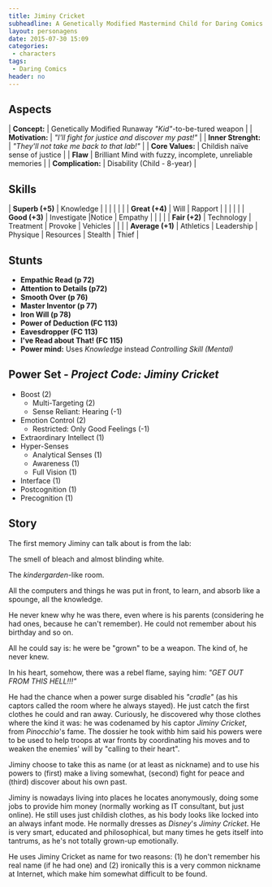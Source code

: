 ```yaml
---
title: Jiminy Cricket
subheadline: A Genetically Modified Mastermind Child for Daring Comics
layout: personagens
date: 2015-07-30 15:09
categories:
 - characters
tags:
 - Daring Comics
header: no
---
```


## Aspects

| **Concept:**        | Genetically Modified Runaway _"Kid"_-to-be-tured weapon    |
| **Motivation:**     | _"I'll fight for justice and discover my past!"_           |
| **Inner Strenght:** | _"They'll not take me back to that lab!"_                  |
| **Core Values:**    | Childish naïve sense of justice                            |
| **Flaw**            | Brilliant Mind with fuzzy, incomplete, unreliable memories |
| **Complication:**   | Disability (Child - 8-year)                                |

## Skills

| **Superb (+5)** | Knowledge |   |   |   |   |   |
| **Great (+4)** | Will | Rapport |   |  |   |   |
| **Good (+3)** | Investigate |Notice  | Empathy |   |   |   |
| **Fair (+2)** | Technology | Treatment | Provoke | Vehicles |   |   |
| **Average (+1)** | Athletics | Leadership | Physique | Resources | Stealth | Thief |

## Stunts


+ **Empathic Read (p 72)** 
+ **Attention to Details (p72)**
+ **Smooth Over (p 76)**
+ **Master Inventor (p 77)**
+ **Iron Will (p 78)**
+ **Power of Deduction (FC 113)**
+ **Eavesdropper (FC 113)**
+ **I've Read about That! (FC 115)**
+ **Power mind:** Uses _Knowledge_ instead  _Controlling Skill (Mental)_

## Power Set - _Project Code: Jiminy Cricket_

+ Boost (2)
	+ Multi-Targeting (2)
	+ Sense Reliant: Hearing (-1)
+ Emotion Control (2)
	+ Restricted: Only Good Feelings (-1)
+ Extraordinary Intellect (1)
+ Hyper-Senses 
	+ Analytical Senses (1)
	+ Awareness (1)
	+ Full Vision (1)
+ Interface (1)
+ Postcognition (1)
+ Precognition (1)

## Story

The first memory Jiminy can talk about is from the lab: 

The smell of bleach and almost blinding white. 

The _kindergarden_-like room.

All the computers and things he was put in front, to learn, and absorb like a spounge, all the knowledge.

He never knew why he was there, even where is his parents (considering he had ones, because he can't remember). He could not remember about his birthday and so on. 

All he could say is: he were be "grown" to be a weapon. The kind of, he never knew.

In his heart, somehow, there was a rebel flame, saying him: _"GET OUT FROM THIS HELL!!!"_

He had the chance when a power surge disabled his _"cradle"_ (as his captors called the room where he always stayed). He just catch the first clothes he could and ran away. Curiously, he discovered why those clothes where the kind it was: he was codenamed by his captor _Jiminy Cricket_, from _Pinocchio_'s fame. The dossier he took withb him said his powers were to be used to help troops at war fronts by coordinating his moves and to weaken the enemies' will by "calling to their heart".

Jiminy choose to take this as name (or at least as nickname) and to use his powers to (first) make a living somewhat, (second) fight for peace and (third) discover about his own past.

Jiminy is nowadays living into places he locates anonymously, doing some jobs to provide him money (normally working as IT consultant, but just online). He still uses just childish clothes, as his body looks like locked into an always infant mode. He normally dresses as _Disney_'s _Jiminy Cricket_. He is very smart, educated and philosophical, but many times he gets itself into tantrums, as he's not totally grown-up emotionally.

He uses Jiminy Cricket as name for two reasons: (1) he don't remember his real name (if he had one) and (2) ironically this is a very common nickname at Internet, which make him somewhat difficult to be found.
